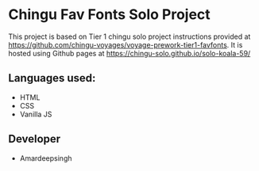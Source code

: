 # Chingu Fav Fonts Solo Project
This project is based on Tier 1 chingu solo project instructions provided at https://github.com/chingu-voyages/voyage-prework-tier1-favfonts. It is hosted using Github pages at https://chingu-solo.github.io/solo-koala-59/

## Languages used:
- HTML
- CSS
- Vanilla JS

## Developer
- Amardeepsingh
